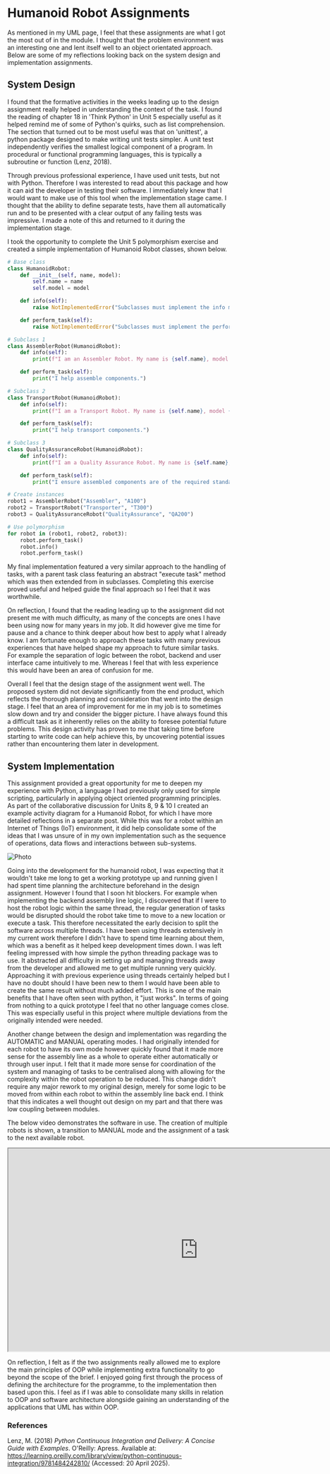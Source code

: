 # Humanoid Robot Assignments

As mentioned in my UML page, I feel that these assignments are what I got the most out of in the module. I thought that the problem environment was an interesting one and lent itself well to an object orientated approach. Below are some of my reflections looking back on the system design and implementation assignments.

## System Design
I found that the formative activities in the weeks leading up to the design assignment really helped in understanding the context of the task. I found the reading of chapter 18 in 'Think Python' in Unit 5 especially useful as it helped remind me of some of Python's quirks, such as list comprehension. The section that turned out to be most useful was that on 'unittest', a python package designed to make writing unit tests simpler. A unit test independently verifies the smallest logical component of a program. In procedural or functional programming languages, this is typically a subroutine or function (Lenz, 2018).

Through previous professional experience, I have used unit tests, but not with Python. Therefore I was interested to read about this package and how it can aid the developer in testing their software. I immediately knew that I would want to make use of this tool when the implementation stage came. I thought that the ability to define separate tests, have them all automatically run and to be presented with a clear output of any failing tests was impressive. I made a note of this and returned to it during the implementation stage.

I took the opportunity to complete the Unit 5 polymorphism exercise and created a simple implementation of Humanoid Robot classes, shown below.

```python
# Base class
class HumanoidRobot:
    def __init__(self, name, model):
        self.name = name
        self.model = model

    def info(self):
        raise NotImplementedError("Subclasses must implement the info method")

    def perform_task(self):
        raise NotImplementedError("Subclasses must implement the perform_task method")

# Subclass 1
class AssemblerRobot(HumanoidRobot):
    def info(self):
        print(f"I am an Assembler Robot. My name is {self.name}, model {self.model}.")

    def perform_task(self):
        print("I help assemble components.")

# Subclass 2
class TransportRobot(HumanoidRobot):
    def info(self):
        print(f"I am a Transport Robot. My name is {self.name}, model {self.model}.")

    def perform_task(self):
        print("I help transport components.")

# Subclass 3
class QualityAssuranceRobot(HumanoidRobot):
    def info(self):
        print(f"I am a Quality Assurance Robot. My name is {self.name}, model {self.model}.")

    def perform_task(self):
        print("I ensure assembled components are of the required standard.")

# Create instances
robot1 = AssemblerRobot("Assembler", "A100")
robot2 = TransportRobot("Transporter", "T300")
robot3 = QualityAssuranceRobot("QualityAssurance", "QA200")

# Use polymorphism
for robot in (robot1, robot2, robot3):
    robot.perform_task()
    robot.info()
    robot.perform_task()
```

My final implementation featured a very similar approach to the handling of tasks, with a parent task class featuring an abstract "execute task" method which was then extended from in subclasses. Completing this exercise proved useful and helped guide the final approach so I feel that it was worthwhile.

On reflection, I found that the reading leading up to the assignment did not present me with much difficulty, as many of the concepts are ones I have been using now for many years in my job. It did however give me time for pause and a chance to think deeper about how best to apply what I already know. I am fortunate enough to approach these tasks with many previous experiences that have helped shape my approach to future similar tasks. For example the separation of logic between the robot, backend and user interface came intuitively to me. Whereas I feel that with less experience this would have been an area of confusion for me.

Overall I feel that the design stage of the assignment went well. The proposed system did not deviate significantly from the end product, which reflects the thorough planning and consideration that went into the design stage. I feel that an area of improvement for me in my job is to sometimes slow down and try and consider the bigger picture. I have always found this a difficult task as it inherently relies on the ability to foresee potential future problems. This design activity has proven to me that taking time before starting to write code can help achieve this, by uncovering potential issues rather than encountering them later in development.

## System Implementation
This assignment provided a great opportunity for me to deepen my experience with Python, a language I had previously only used for simple scripting, particularly in applying object oriented programming principles. As part of the collaborative discussion for Units 8, 9 & 10 I created an example activity diagram for a Humanoid Robot, for which I have more detailed reflections in a separate post. While this was for a robot within an Internet of Things (IoT) environment, it did help consolidate some of the ideas that I was unsure of in my own implementation such as the sequence of operations, data flows and interactions between sub-systems. 

![Photo](./media/activity_diagrams/iot.png "Activity diagram for an IoT robot")

Going into the development for the humanoid robot, I was expecting that it wouldn't take me long to get a working prototype up and running given I had spent time planning the architecture beforehand in the design assignment. However I found that I soon hit blockers. For example when implementing the backend assembly line logic, I discovered that if I were to host the robot logic within the same thread, the regular generation of tasks would be disrupted should the robot take time to move to a new location or execute a task. This therefore necessitated the early decision to split the software across multiple threads. I have been using threads extensively in my current work therefore I didn't have to spend time learning about them, which was a benefit as it helped keep development times down. I was left feeling impressed with how simple the python threading package was to use. It abstracted all difficulty in setting up and managing threads away from the developer and allowed me to get multiple running very quickly. Approaching it with previous experience using threads certainly helped but I have no doubt should I have been new to them I would have been able to create the same result without much added effort. This is one of the main benefits that I have often seen with python, it "just works". In terms of going from nothing to a quick prototype I feel that no other language comes close. This was especially useful in this project where multiple deviations from the originally intended were needed.

Another change between the design and implementation was regarding the AUTOMATIC and MANUAL operating modes. I had originally intended for each robot to have its own mode however quickly found that it made more sense for the assembly line as a whole to operate either automatically or through user input. I felt that it made more sense for coordination of the system and managing of tasks to be centralised along with allowing for the complexity within the robot operation to be reduced. This change didn't require any major rework to my original design, merely for some logic to be moved from within each robot to within the assembly line back end. I think that this indicates a well thought out design on my part and that there was low coupling between modules.

The below video demonstrates the software in use. The creation of multiple robots is shown, a transition to MANUAL mode and the assignment of a task to the next available robot.

<iframe width="860" height="460" src="https://youtube.com/embed/xrob7s5PbCA" title="YouTube video player"></iframe>

On reflection, I felt as if the two assignments really allowed me to explore the main principles of OOP while implementing extra functionality to go beyond the scope of the brief. I enjoyed going first through the process of defining the architecture for the programme, to the implementation then based upon this. I feel as if I was able to consolidate many skills in relation to OOP and software architecture alongside gaining an understanding of the applications that UML has within OOP.

### References
Lenz, M. (2018) *Python Continuous Integration and Delivery: A Concise Guide with Examples*. O'Reilly: Apress. Available at: https://learning.oreilly.com/library/view/python-continuous-integration/9781484242810/ (Accessed: 20 April 2025).